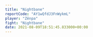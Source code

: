 ```yaml
---
title: "Nightbane"
reportCode: "AY1wQfdJ3FnWykmL"
player: "Zênpa"
fight: "Nightbane"
date: 2021-08-09T18:51:45.833000+00:00
---
```

